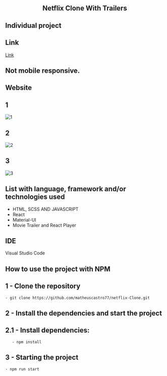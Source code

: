 <h2 align="center"> 
	Netflix Clone With Trailers
</h2>

## Individual project

## Link
[Link](https://netflix-clone-with-trailer.vercel.app/)

## Not mobile responsive.

## Website
## 1
![1](https://github.com/matheuscastro77/netflix-Clone/assets/94663972/06c41383-ed4d-46f0-98ff-de439de2756b)
## 2
![2](https://github.com/matheuscastro77/netflix-Clone/assets/94663972/9fe69122-557a-42d2-bc85-a9f937a2a70a)
## 3
![3](https://github.com/matheuscastro77/netflix-Clone/assets/94663972/e9e3ccc7-7a2d-47a3-afd7-937594aaa6e5)

## List with language, framework and/or technologies used
<ul>
	<li>HTML, SCSS AND JAVASCRIPT</li>
	<li>React</li>
	<li>Material-UI</li>
	<li>Movie Trailer and React Player</li>
</ul>
 
## IDE

Visual Studio Code

## How to use the project with NPM

## 1 - Clone the repository
	- git clone https://github.com/matheuscastro77/netflix-Clone.git
## 2 - Install the dependencies and start the project

## 2.1 - Install dependencies:
       - npm install
      
## 3 - Starting the project
	- npm run start



